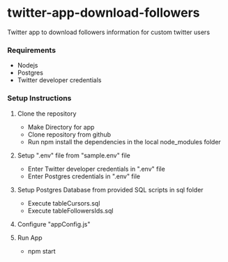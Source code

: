 # twitter-app-download-followers
Twitter app to download followers information for custom twitter users

### Requirements
* Nodejs
* Postgres
* Twitter developer credentials

### Setup Instructions

1. Clone the repository
    * Make Directory for app
    * Clone repository from github
    * Run npm install the dependencies in the local node_modules folder

2. Setup ".env" file from "sample.env" file
    * Enter Twitter developer credentials in ".env" file
    * Enter Postgres credentials in ".env" file

3. Setup Postgres Database from provided SQL scripts in sql folder
   * Execute tableCursors.sql
   * Execute tableFollowersIds.sql

4. Configure "appConfig.js"

5. Run App
   * npm start
